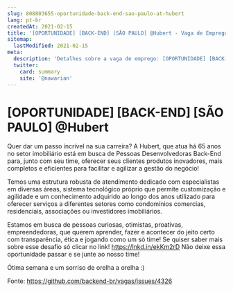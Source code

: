 ```yaml
---
slug: 808803655-oportunidade-back-end-sao-paulo-at-hubert
lang: pt-br
createdAt: 2021-02-15
title: '[OPORTUNIDADE] [BACK-END] [SÃO PAULO] @Hubert - Vaga de Emprego'
sitemap:
  lastModified: 2021-02-15
meta:
  description: 'Detalhes sobre a vaga de emprego: [OPORTUNIDADE] [BACK-END] [SÃO PAULO] @Hubert'
  twitter:
    card: summary
    site: '@nawarian'
---
```


# [OPORTUNIDADE] [BACK-END] [SÃO PAULO] @Hubert

Quer dar um passo incrível na sua carreira?
A Hubert, que atua há 65 anos no setor imobiliário está em busca de Pessoas Desenvolvedoras Back-End para, junto com seu time, oferecer seus clientes produtos inovadores, mais completos e eficientes para facilitar e agilizar a gestão do negócio!

Temos uma estrutura robusta de atendimento dedicado com especialistas em diversas áreas, sistema tecnológico próprio que permite customização e agilidade e um conhecimento adquirido ao longo dos anos utilizado para oferecer serviços a diferentes setores como condomínios comercias, residenciais, associações ou investidores imobiliários.

Estamos em busca de pessoas curiosas, otimistas, proativas, empreendedoras, que querem aprender, fazer e acontecer do jeito certo com transparência, ética e jogando como um só time! Se quiser saber mais sobre esse desafio só clicar no link!
https://lnkd.in/ekKm2rD
Não deixe essa oportunidade passar e se junte ao nosso time!

Ótima semana e um sorriso de orelha a orelha :)


Fonte: https://github.com/backend-br/vagas/issues/4326